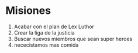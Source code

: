 # Misiones

1. Acabar con el plan de Lex Luthor
2. Crear la liga de la justicia
3. Buscar nuevos miembros que sean super heroes
4. nececistamos mas comida
